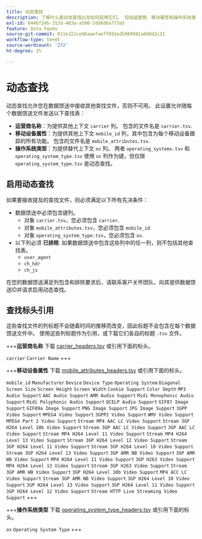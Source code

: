 ```yaml
---
title: 动态查找
description: 了解什么是动态查找以及如何启用它们。 包括运营商、移动属性和操作系统类型。
exl-id: 644bf34b-312d-483a-a590-2dd8d6a773a5
feature: Data Feeds
source-git-commit: 811e321ce96aaefaeff691ed5969981a048d2c31
workflow-type: tm+mt
source-wordcount: '272'
ht-degree: 1%

---
```


# 动态查找

动态查找允许您在数据馈送中接收其他查找文件，否则不可用。 此设置允许随每个数据馈送文件发送以下查找表：

* **运营商名称**：为提供其他上下文 `carrier` 列。 包含的文件名是 `carrier.tsv`.
* **移动设备属性**：为提供其他上下文 `mobile_id` 列，其中包含为每个移动设备跟踪的所有功能。 包含的文件名是 `mobile_attributes.tsv`.
* **操作系统类型**：为提供替代上下文 `os` 列。 两者 `operating_systems.tsv` 和 `operating_system_type.tsv` 使用 `os` 列作为键，但仅限 `operating_system_type.tsv` 是动态查找。

## 启用动态查找

如果要接收提及的查找文件，则必须满足以下所有先决条件：

* 数据馈送中必须包含键列。
   * 对象 `carrier.tsv`，您必须包含 `carrier`.
   * 对象 `mobile_attributes.tsv`，您必须包含 `mobile_id`.
   * 对象 `operating_system_type.tsv`，您必须包含 `os`.
* 以下列必须 **已排除**. 如果数据馈送中包含这些列中的任一列，则不包括其他查找表。
   * `user_agent`
   * `ch_hdr`
   * `ch_js`

在您的数据馈送满足列包含和排除要求后，请联系客户关怀团队，向其提供数据馈送ID并请求启用动态查找。

## 查找标头引用

这些查找文件的列标题不会随着时间的推移而改变，因此标题不会包含在每个数据馈送文件中。 使用这些列标题作为引用，或下载它们各自的标题 `.tsv` 文件。

+++**运营商名称**
下载 [carrier_headers.tsv](assets/carrier_headers.tsv) 或引用下面的标头。

`carrier`
`Carrier Name`
+++

+++**移动设备属性**
下载 [mobile_attributes_headers.tsv](assets/mobile_attributes_headers.tsv) 或引用下面的标头。

`mobile_id`
`Manufacturer`
`Device`
`Device Type`
`Operating System`
`Diagonal Screen Size`
`Screen Height`
`Screen Width`
`Cookie Support`
`Color Depth`
`MP3 Audio Support`
`AAC Audio Support`
`AMR Audio Support`
`Midi Monophonic Audio Support`
`Midi Polyphonic Audio Support`
`QCELP Audio Support`
`GIF87 Image Support`
`GIF89a Image Support`
`PNG Image Support`
`JPG Image Support`
`3GPP Video Support`
`MPEG4 Video Support`
`3GPP2 Video Support`
`WMV Video Support`
`MPEG4 Part 2 Video Support`
`Stream MP4 AAC LC Video Support`
`Stream 3GP H264 Level 10b Video Support`
`Stream 3GP AAC LC Video Support`
`3GP AAC LC Video Support`
`Stream MP4 H264 Level 11 Video Support`
`Stream MP4 H264 Level 13 Video Support`
`Stream 3GP H264 Level 12 Video Support`
`Stream 3GP H264 Level 11 Video Support`
`Stream 3GP H264 Level 10 Video Support`
`Stream 3GP H264 Level 13 Video Support`
`3GP AMR NB Video Support`
`3GP AMR WB Video Support`
`MP4 H264 Level 11 Video Support`
`3GP H263 Video Support`
`MP4 H264 Level 13 Video Support`
`Stream 3GP H263 Video Support`
`Stream 3GP AMR WB Video Support`
`3GP H264 Level 10b Video Support`
`MP4 ACC LC Video Support`
`Stream 3GP AMR NB Video Support`
`3GP H264 Level 10 Video Support`
`3GP H264 Level 13 Video Support`
`3GP H264 Level 11 Video Support`
`3GP H264 Level 12 Video Support`
`Stream HTTP Live Streaming Video Support`
+++

+++**操作系统类型**
下载 [operating_system_type_headers.tsv](assets/operating_system_type_headers.tsv) 或引用下面的标头。

`os`
`Operating System Type`
+++
